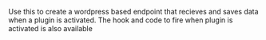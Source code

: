 Use this to create a wordpress based endpoint that recieves and saves data when a plugin is activated. The hook and code to fire when plugin is activated is also available
